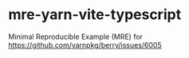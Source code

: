 # mre-yarn-vite-typescript

Minimal Reproducible Example (MRE) for https://github.com/yarnpkg/berry/issues/6005
